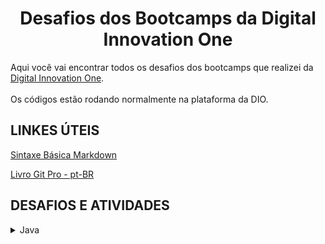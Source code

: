 <h1 align="center">Desafios dos Bootcamps da Digital Innovation One</h1>

Aqui você vai encontrar todos os desafios dos bootcamps que realizei da [Digital Innovation One](https://digitalinnovation.one/).<br><br>
Os códigos estão rodando normalmente na plataforma da DIO.


## LINKES ÚTEIS
[Sintaxe Básica Markdown](https://www.markdownguide.org/basic-syntax/)

[Livro Git Pro - pt-BR](https://git-scm.com/book/pt-br/v2)


## DESAFIOS E ATIVIDADES

<!-- Java -->
<details>
  <summary><span>Java</span></summary>
  <div>
    <h4>Dominando Algoritmos Básicos com Desafios de Código Java</h4>
    <a href="https://github.com/pedroitf6/dio-desafio-github/blob/master/Desafios/Java/Dominando%20Algoritmos%20B%C3%A1sicos%20com%20Desafios%20de%20C%C3%B3digo%20Java/MesadaSobrinho.java">Mesada do Sobrinho</a><br/>
    <a href="https://github.com/pedroitf6/dio-desafio-github/blob/master/Desafios/Java/Dominando%20Algoritmos%20B%C3%A1sicos%20com%20Desafios%20de%20C%C3%B3digo%20Java/DownloadDePacotes.java">Download de Pacotes</a><br/>
    <a href="https://github.com/pedroitf6/dio-desafio-github/blob/master/Desafios/Java/Dominando%20Algoritmos%20B%C3%A1sicos%20com%20Desafios%20de%20C%C3%B3digo%20Java/LeituraDaGertrudes.java">Leitura da Gertrudes</a><br/>
    <a href="https://github.com/pedroitf6/dio-desafio-github/blob/master/Desafios/Java/Dominando%20Algoritmos%20B%C3%A1sicos%20com%20Desafios%20de%20C%C3%B3digo%20Java/IndustriaDaMulta.java">Industria da Multa</a><br/>
    <a href="https://github.com/pedroitf6/dio-desafio-github/blob/master/Desafios/Java/Dominando%20Algoritmos%20B%C3%A1sicos%20com%20Desafios%20de%20C%C3%B3digo%20Java/LojinhaDeDoces.java">Lojinha de Doces</a><br/>
    
</div>

<div>
    <h4>Programação Orientada a Objetos</h4>
    <a href="https://github.com/pedroitf6/dio-desafio/tree/master/Programa%C3%A7%C3%A3o%20Orientada%20a%20Objeto%20(POO)/Estrutura%20b%C3%A1sica%20da%20OO">Estrutura básica da OO</a><br/>
    <a href="https://github.com/pedroitf6/dio-desafio/tree/master/Programa%C3%A7%C3%A3o%20Orientada%20a%20Objeto%20(POO)/Heran%C3%A7a%2C%20Associa%C3%A7%C3%A3o%20e%20Inferface">Herança, Associação e Inferface</a><br/>
    <a href="https://github.com/pedroitf6/dio-desafio/tree/master/Programa%C3%A7%C3%A3o%20Orientada%20a%20Objeto%20(POO)/Trabalhando%20com%20Collections%20Java">Trabalhando com Collections Java</a><br/>
    
</div>
</details>